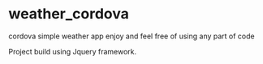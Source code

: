 # weather_cordova
cordova simple weather app
enjoy and feel free of using any part of code

Project build using Jquery framework.
